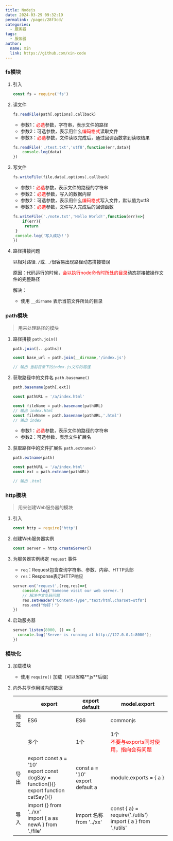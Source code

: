```yaml
---
title: Nodejs
date: 2024-03-29 09:32:19
permalink: /pages/28f3cd/
categories:
  - 服务器
tags:
  - 服务器
author: 
  name: Xin
  link: https://github.com/xin-code
---
```






### fs模块

1. 引入

   ```javascript
   const fs = require('fs')
   ```

2. 读文件

   ```javascript
   fs.readFile(path[,options],callback)
   ```

   - 参数1：<span style="color:red">必选</span>参数，字符串，表示文件的路径
   - 参数2：可选参数，表示用什么<span style="color:red">编码格式</span>读取文件
   - 参数3：<span style="color:red">必选</span>参数，文件读取完成后，通过回调函数拿到读取结果

   ```javascript
   fs.readFile('./test.txt','utf8',function(err,data){
       console.log(data)
   })
   ```

3. 写文件

   ```java
   fs.writeFile(file,data[,options],callback)
   ```

   - 参数1：<span style="color:red">必选</span>参数，表示文件的路径的字符串
   - 参数2：<span style="color:red">必选</span>参数，写入的数据内容
   - 参数2：可选参数，表示用什么<span style="color:red">编码格式</span>写入文件，默认值为utf8
   - 参数3：<span style="color:red">必选</span>参数，文件写入完成后的回调函数

   ```javascript
   fs.writeFile('./note.txt','Hello World!',function(err)=>{
       if(err){
       	return 
   	}
   	console.log('写入成功！')
   })
   ```

4. 路径拼接问题

   以相对路径`./`或`../`很容易出现路径动态拼接错误

   原因：代码运行的时候，<span style="color:red">会以执行node命令时所处的目录</span>动态拼接被操作文件的完整路径

   解决：

   - 使用 `__dirname` 表示当前文件所处的目录

   

### path模块

> 用来处理路径的模块

1. 路径拼接 `path.join()`

   ```javascript
   path.join([...paths])
   
   const base_url = path.join(__dirname,'/index.js')
   
   // 输出 当前目录下的index.js文件的路径
   ```

2. 获取路径中的文件名 `path.basename()`

   ```javascript
   path.basename(path[,ext])
   
   const pathURL = '/a/index.html'
   
   const fileName = path.basename(pathURL)
   // 输出 index.html
   const fileName = path.basename(pathURL,'.html')
   // 输出 index
   ```

   - 参数1：<span style="color:red">必选</span>参数，表示文件的路径的字符串
   - 参数2：可选参数，表示文件扩展名

3. 获取路径中的文件扩展名 `path.extname()`

   ```javascript
   path.extname(path)
   
   const pathURL = '/a/index.html'
   const ext = path.extname(pathURL)
   
   // 输出 .html
   ```




### http模块

> 用来创建Web服务器的模块

1. 引入

   ```javascript
   const http = require('http')
   ```

2. 创建Web服务器实例

   ```javascript
   const server = http.createServer()
   ```

3. 为服务器实例绑定 `request` 事件

   - `req`：Request包含查询字符串、参数、内容、HTTP头部
   - `res`：Response表示HTTP响应

   ```javascript
   server.on('request',(req,res)=>{
       console.log('Someone visit our web server.')
       // 解决中文乱码问题
       res.setHeader("Content-Type","text/html;charset=utf8")
       res.end("你好！")
   })
   ```

4. 启动服务器

   ```javascript
   server.listen(8000, () => {
     console.log('Server is running at http://127.0.0.1:8000');
   })
   ```




### 模块化

1. 加载模块

   - 使用 `require()` 加载（可以省略**.js**后缀）

2. 向外共享作用域内的数据

   

   |      | export                                                       | export default                       | model.export                                                 |
   | ---- | ------------------------------------------------------------ | ------------------------------------ | ------------------------------------------------------------ |
   | 规范 | ES6                                                          | ES6                                  | commonjs                                                     |
   |      | 多个                                                         | 1个                                  | 1个<br /><span style="color:red">不要与exports同时使用，指向会有问题</span> |
   | 导出 | export const a = '10'<br />export const dogSay = function(){}<br />export function catSay(){} | const a = '10'<br />export default a | module.exports = { a }                                       |
   | 导入 | import {} from '../xx'<br />import { a as newA } from './file' | import 名称 from '../xx'             | const { a} = require('./utils')<br />import { a } from './utils' |



